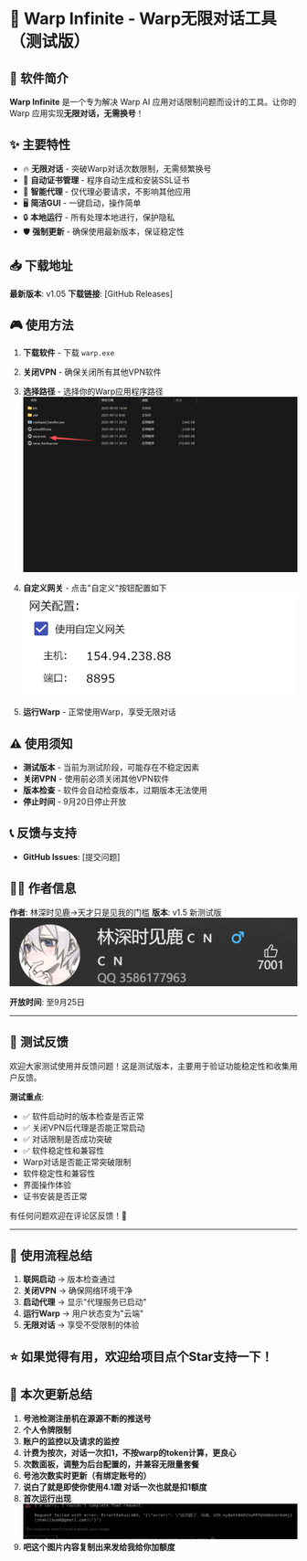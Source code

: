 # 🚀 Warp Infinite - Warp无限对话工具（测试版）

## 📖 软件简介

**Warp Infinite** 是一个专为解决 Warp AI 应用对话限制问题而设计的工具。让你的 Warp 应用实现**无限对话，无需换号**！

## ✨ 主要特性

* 🔥 **无限对话** - 突破Warp对话次数限制，无需频繁换号
* 🔧 **自动证书管理** - 程序自动生成和安装SSL证书
* 🎯 **智能代理** - 仅代理必要请求，不影响其他应用
* 🖥️ **简洁GUI** - 一键启动，操作简单
* 🔒 **本地运行** - 所有处理本地进行，保护隐私
* 🛡️ **强制更新** - 确保使用最新版本，保证稳定性

## 📥 下载地址

**最新版本**: v1.05
**下载链接**: [GitHub Releases]

## 🎮 使用方法

1. **下载软件** - 下载 `warp.exe` 
2. **关闭VPN** - 确保关闭所有其他VPN软件
3. **选择路径** - 选择你的Warp应用程序路径
![选择Warp路径](./2.png)

4. **自定义网关** - 点击"自定义"按钮配置如下
![自定义网关配置](./1.png)

5. **运行Warp** - 正常使用Warp，享受无限对话

## ⚠️ 使用须知

* **测试版本** - 当前为测试阶段，可能存在不稳定因素
* **关闭VPN** - 使用前必须关闭其他VPN软件
* **版本检查** - 软件会自动检查版本，过期版本无法使用
* **停止时间** - 9月20日停止开放

## 📞 反馈与支持

* **GitHub Issues**: [提交问题]

## 👨‍💻 作者信息

**作者**: 林深时见鹿->天才只是见我的门槛
**版本**: v1.5 新测试版
![天才只是见我的门槛](./3.png)

**开放时间**: 至9月25日

---

## 🎯 测试反馈

欢迎大家测试使用并反馈问题！这是测试版本，主要用于验证功能稳定性和收集用户反馈。

**测试重点**:
* ✅ 软件启动时的版本检查是否正常
* ✅ 关闭VPN后代理是否能正常启动
* ✅ 对话限制是否成功突破
* ✅ 软件稳定性和兼容性
* Warp对话是否能正常突破限制
* 软件稳定性和兼容性
* 界面操作体验
* 证书安装是否正常

有任何问题欢迎在评论区反馈！🙏

---
## 🚨 使用流程总结

1. **联网启动** → 版本检查通过
2. **关闭VPN** → 确保网络环境干净
3. **启动代理** → 显示"代理服务已启动"
4. **运行Warp** → 用户状态变为"云端"
5. **无限对话** → 享受不受限制的体验

**⭐ 如果觉得有用，欢迎给项目点个Star支持一下！**
---
## 🚨 本次更新总结
1. **号池检测注册机在源源不断的推送号**
2. **个人令牌限制**
3. **账户的监控以及请求的监控**
4. **计费为按次，对话一次扣1，不按warp的token计算，更良心**
5. **次数面板，调整为后台配置的，并兼容无限量套餐**
6. **号池次数实时更新（有绑定账号的）**
7. **说白了就是即使你使用4.1蹬 对话一次也就是扣1额度**
8. ​**首次运行出现**
![没次数了](./4.png)
9. **吧这个图片内容复制出来发给我给你加额度**
​
